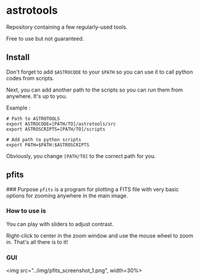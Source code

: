 # astrotools

Repository containing a few regularly-used tools. 

Free to use but not guaranteed. 

## Install

Don't forget to add `$ASTROCODE` to your `$PATH` so you can use it to call python codes from scripts.

Next, you can add another path to the scripts so you can run them from anywhere. It's up to you.

Example : 

```
# Path to ASTROTOOLS
export ASTROCODE=[PATH/TO]/astrotools/src
export ASTROSCRIPTS=[PATH/TO]/scripts

# Add path to python scripts
export PATH=$PATH:$ASTROSCRIPTS
```

Obviously, you change `[PATH/TO]` to the correct path for you.


## pfits

### Purpose
`pfits`  is a program for plotting a FITS file with very basic options for zooming anywhere in the main image.



### How to use is
You can play with sliders to adjust contrast. 

Right-click to center in the zoom window and use the mouse wheel to zoom in. That's all there is to it! 

### GUI

<img src="../img/pfits_screenshot_1.png", width=30%>


